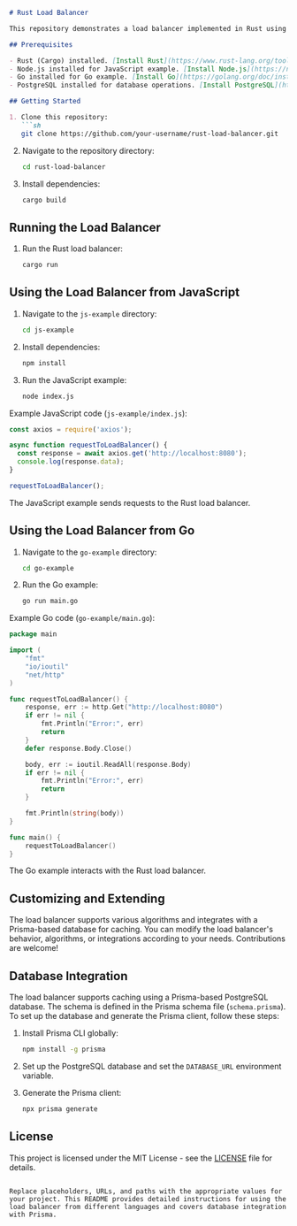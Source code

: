 ```markdown
# Rust Load Balancer 

This repository demonstrates a load balancer implemented in Rust using the Actix web framework. The load balancer supports different algorithms and can be integrated into JavaScript and Go applications.

## Prerequisites

- Rust (Cargo) installed. [Install Rust](https://www.rust-lang.org/tools/install)
- Node.js installed for JavaScript example. [Install Node.js](https://nodejs.org/)
- Go installed for Go example. [Install Go](https://golang.org/doc/install)
- PostgreSQL installed for database operations. [Install PostgreSQL](https://www.postgresql.org/download/)

## Getting Started

1. Clone this repository:
   ```sh
   git clone https://github.com/your-username/rust-load-balancer.git
   ```

2. Navigate to the repository directory:
   ```sh
   cd rust-load-balancer
   ```

3. Install dependencies:
   ```sh
   cargo build
   ```

## Running the Load Balancer

1. Run the Rust load balancer:
   ```sh
   cargo run
   ```

## Using the Load Balancer from JavaScript

1. Navigate to the `js-example` directory:
   ```sh
   cd js-example
   ```

2. Install dependencies:
   ```sh
   npm install
   ```

3. Run the JavaScript example:
   ```sh
   node index.js
   ```

Example JavaScript code (`js-example/index.js`):
```javascript
const axios = require('axios');

async function requestToLoadBalancer() {
  const response = await axios.get('http://localhost:8080');
  console.log(response.data);
}

requestToLoadBalancer();
```

The JavaScript example sends requests to the Rust load balancer.

## Using the Load Balancer from Go

1. Navigate to the `go-example` directory:
   ```sh
   cd go-example
   ```

2. Run the Go example:
   ```sh
   go run main.go
   ```

Example Go code (`go-example/main.go`):
```go
package main

import (
	"fmt"
	"io/ioutil"
	"net/http"
)

func requestToLoadBalancer() {
	response, err := http.Get("http://localhost:8080")
	if err != nil {
		fmt.Println("Error:", err)
		return
	}
	defer response.Body.Close()

	body, err := ioutil.ReadAll(response.Body)
	if err != nil {
		fmt.Println("Error:", err)
		return
	}

	fmt.Println(string(body))
}

func main() {
	requestToLoadBalancer()
}
```

The Go example interacts with the Rust load balancer.

## Customizing and Extending

The load balancer supports various algorithms and integrates with a Prisma-based database for caching. You can modify the load balancer's behavior, algorithms, or integrations according to your needs. Contributions are welcome!

## Database Integration

The load balancer supports caching using a Prisma-based PostgreSQL database. The schema is defined in the Prisma schema file (`schema.prisma`). To set up the database and generate the Prisma client, follow these steps:

1. Install Prisma CLI globally:
   ```sh
   npm install -g prisma
   ```

2. Set up the PostgreSQL database and set the `DATABASE_URL` environment variable.

3. Generate the Prisma client:
   ```sh
   npx prisma generate
   ```

## License

This project is licensed under the MIT License - see the [LICENSE](LICENSE) file for details.
```

Replace placeholders, URLs, and paths with the appropriate values for your project. This README provides detailed instructions for using the load balancer from different languages and covers database integration with Prisma.
